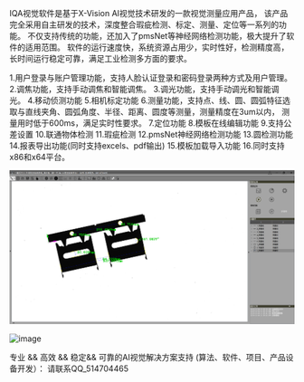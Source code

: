 IQA视觉软件是基于X-Vision AI视觉技术研发的一款视觉测量应用产品，
该产品完全采用自主研发的技术，深度整合瑕疵检测、标定、测量、定位等一系列的功能。
不仅支持传统的功能，还加入了pmsNet等神经网络检测功能，极大提升了软件的适用范围。
软件的运行速度快，系统资源占用少，实时性好，检测精度高，长时间运行稳定可靠，满足工业检测多方面的要求。

1.用户登录与账户管理功能，支持人脸认证登录和密码登录两种方式及用户管理。
2.调焦功能，支持手动调焦和智能调焦。
3.调光功能，支持手动调光和智能调光。
4.移动侦测功能
5.相机标定功能
6.测量功能，支持点、线、圆、圆弧特征选取与直线夹角、圆弧角度、半径、距离、圆度等测量，测量精度在3um以内，
  测量用时低于600ms，满足实时性要求。
7.定位功能
8.模板在线编辑功能
9.支持公差设置
10.联通物体检测
11.瑕疵检测
12.pmsNet神经网络检测功能
13.圆检测功能
14.报表导出功能(同时支持excels、pdf输出)
15.模板加载导入功能
16.同时支持x86和x64平台。



![image](./pic/IQA_SYSTEM.png)

![image](./pic/IQA2_SYSTEM.png)


专业 && 高效 && 稳定&& 可靠的AI视觉解决方案支持
(算法、软件、项目、产品设备开发）： 请联系QQ_514704465
